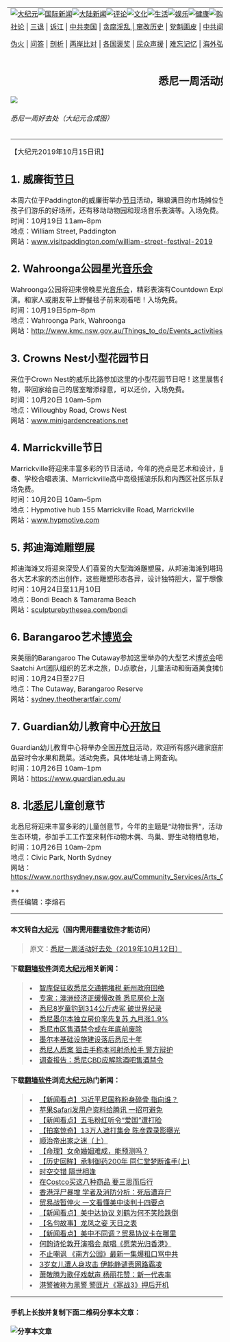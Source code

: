 <a name="1" id="1" target="_blank"></a><span id="1"></span>
<table border="0"><tr><td colspan="2" VALIGN=TOP><a href="https://github.com/clgbyu263/djy/blob/master/gb/nsc413.md#1"><img src="https://raw.githubusercontent.com/clgbyu263/www/master/t/djy/1.jpg" title="大纪元"></a><a href="https://github.com/clgbyu263/djy/blob/master/gb/n24hr.md#1"><img src="https://raw.githubusercontent.com/clgbyu263/www/master/t/djy/3.jpg" title="国际新闻"></a><a href="https://github.com/clgbyu263/djy/blob/master/gb/nsc413.md#1"><img src="https://raw.githubusercontent.com/clgbyu263/www/master/t/djy/4.jpg" title="大陆新闻"></a><a href="https://github.com/clgbyu263/djy/blob/master/gb/news392.md#1"><img src="https://raw.githubusercontent.com/clgbyu263/www/master/t/djy/5.jpg" title="评论"></a><a href="https://github.com/clgbyu263/djy/blob/master/gb/news2007.md#1"><img src="https://raw.githubusercontent.com/clgbyu263/www/master/t/djy/6.jpg" title="文化"></a><a href="https://github.com/clgbyu263/djy/blob/master/gb/news2008.md#1"><img src="https://raw.githubusercontent.com/clgbyu263/www/master/t/djy/7.jpg" title="生活"></a><a href="https://github.com/clgbyu263/djy/blob/master/gb/ncyule.md#1"><img src="https://raw.githubusercontent.com/clgbyu263/www/master/t/djy/8.jpg" title="娱乐"></a><a href="https://github.com/clgbyu263/djy/blob/master/gb/nsc1002.md#1"><img src="https://raw.githubusercontent.com/clgbyu263/www/master/t/djy/9.jpg" title="健康"><a href="https://www.youlucky.com"><img src="https://raw.githubusercontent.com/clgbyu263/www/master/t/djy/10.jpg" title="购物"></a><a href="https://www.supportepoch.org/donation?utm_medium=epochtimes&utm_source=referral&utm_campaign=donate_button_djyhomepage"><img src="https://raw.githubusercontent.com/clgbyu263/www/master/t/djy/12.jpg" title="捐款"></a></td></tr>
<tr><td colspan="2" VALIGN=TOP><a target="_blank" href="https://git.io/fjCRf">社论</a> | <a target="_blank" href="https://github.com/clgbyu263/djy/blob/master/gb/nf5657.md#1">三退</a> | <a target="_blank" href="https://github.com/clgbyu263/djy/blob/master/gb/nf6123.md#1">诉江</a> | <a target="_blank" href="https://github.com/clgbyu263/djy/blob/master/gb/nf1176117.md#1">中共卖国</a> | <a target="_blank" href="https://github.com/clgbyu263/djy/blob/master/gb/nf5773.md#1">贪腐淫乱 | <a target="_blank" href="https://github.com/clgbyu263/djy/blob/master/gb/nf1176115.md#1">窜改历史</a> | <a target="_blank" href="https://github.com/clgbyu263/djy/blob/master/gb/nf1176107.md#1">党魁画皮</a> | <a target="_blank" href="https://github.com/clgbyu263/djy/blob/master/gb/nf1320400.md#1">中共间谍</a> | <a target="_blank" href="https://github.com/clgbyu263/djy/blob/master/gb/nf1176114.md#1">破坏传统</a> | <a target="_blank" href="https://github.com/clgbyu263/djy/blob/master/gb/nf5287.md#1">恶贯满盈</a> | <a target="_blank" href="https://github.com/clgbyu263/djy/blob/master/gb/ncid278.md#1">人权</a> | <a target="_blank" href="https://github.com/clgbyu263/djy/blob/master/gb/nf1176111.md#1">迫害</a> | <a target="_blank" href="https://github.com/clgbyu263/djy/blob/master/gb/nf1235328.md#1">书籍</a> | <a target="_blank" href="https://github.com/clgbyu263/www/blob/master/README.md?zsrh#1">翻墙</a></p><p><a target="_blank" href="https://github.com/clgbyu263/djy/blob/master/gb/nf5562.md#1">伪火</a> | <a target="_blank" href="https://github.com/clgbyu263/djy/blob/master/gb/nf4378.md#1">问答</a> | <a target="_blank" href="https://github.com/clgbyu263/djy/blob/master/gb/nf5792.md#1">剖析</a> | <a target="_blank" href="https://github.com/clgbyu263/djy/blob/master/gb/nf5735.md#1">两岸比对</a> | <a target="_blank" href="https://github.com/clgbyu263/djy/blob/master/gb/nf6119.md#1">各国褒奖</a> | <a target="_blank" href="https://github.com/clgbyu263/djy/blob/master/gb/nf6120.md#1">民众声援</a> | <a target="_blank" href="https://github.com/clgbyu263/djy/blob/master/gb/nf1188594.md#1">难忘记忆</a> | <a target="_blank" href="https://github.com/clgbyu263/djy/blob/master/gb/nf3180.md#1">海外弘传</a> | <a target="_blank" href="https://github.com/clgbyu263/djy/blob/master/gb/nf5410.md#1">万人上访</a> | <a target="_blank" href="https://github.com/clgbyu263/ntdtv/blob/master/gb/prog1530_1.md#1">和平抗议</a> | <a target="_blank" href="https://github.com/clgbyu263/djy/blob/master/gb/nf4386.md#1">支持</a> | <a target="_blank" href="https://github.com/clgbyu263/djy/blob/master/gb/nf4389.md#1">真相</a> | <a target="_blank" href="https://github.com/clgbyu263/djy/blob/master/gb/nf5790.md#1">圣缘</a> | <a target="_blank" href="https://github.com/clgbyu263/djy/blob/master/gb/nf4786.md#1">神韵</a></td></tr>
<tr><td VALIGN=TOP width="626"><h2 align=center>悉尼一周活动好去处（2019年10月12日）</h2>
<img src="http://i.epochtimes.com/assets/uploads/2019/09/2019-08-06-16267-editedFotolia_39821955_Subscription_L-1-600x400.jpg" />
<h6>悉尼一周好去处（大纪元合成图）
</h6>
<hr>
<p>【大纪元2019年10月15日讯】</p>
<h2>1. 威廉街<a href="https://github.com/clgbyu263/djy/blob/master/gb/tag/%E8%8A%82%E6%97%A5.md">节日</a></h2>
<p>本周六位于Paddington的威廉街举办<a href="https://github.com/clgbyu263/djy/blob/master/gb/tag/%E8%8A%82%E6%97%A5.md">节日</a>活动，琳琅满目的市场摊位包括：旗舰设计师商店、珠宝精品店、酒吧、餐馆、咖啡和沙龙等；Sunlite Mitre 10儿童区是孩子们游乐的好场所，还有移动动物园和现场音乐表演等。入场免费。<br />
时间：10月19日 11am–8pm<br />
地点：William Street, Paddington<br />
网站：<a href="http://www.visitpaddington.com/william-street-festival-2019" target="_blank" rel="noopener noreferrer">www.visitpaddington.com/william-street-festival-2019</a></p>
<h2>2. Wahroonga公园星光<a href="https://github.com/clgbyu263/djy/blob/master/gb/tag/%E9%9F%B3%E4%B9%90%E4%BC%9A.md">音乐会</a></h2>
<p>Wahroonga公园将迎来傍晚星光<a href="https://github.com/clgbyu263/djy/blob/master/gb/tag/%E9%9F%B3%E4%B9%90%E4%BC%9A.md">音乐会</a>，精彩表演有Countdown Explosion，音乐风格追溯到上个世纪70至90年代，还有屡获殊荣的<a href="https://github.com/clgbyu263/djy/blob/master/gb/tag/%E6%82%89%E5%B0%BC.md">悉尼</a>ABBA Tribute乐队表演。和家人或朋友带上野餐毯子前来观看吧！入场免费。<br />
时间：10月19日5pm–8pm<br />
地点：Wahroonga Park, Wahroonga<br />
网站：<a href="http://www.kmc.nsw.gov.au/Things_to_do/Events_activities/Whats_on/Spring_Twilight_Concert_in_the_Park" target="_blank" rel="noopener noreferrer">http://www.kmc.nsw.gov.au/Things_to_do/Events_activities/Whats_on/Spring_Twilight_Concert_in_the_Park</a></p>
<h2>3. Crowns Nest小型花园节日</h2>
<p>来位于Crown Nest的威乐比路参加这里的小型花园节日吧！这里展售各式各样的仙人掌和多肉植物，这种植物不需经常浇灌，适应力很强，您可选购自己喜欢的植物，带回家给自己的居室增添绿意，可以还价，入场免费。<br />
时间：10月20日 10am–5pm<br />
地点：Willoughby Road, Crows Nest<br />
网站：<a href="http://www.minigardencreations.net" target="_blank" rel="noopener noreferrer">www.minigardencreations.net</a></p>
<h2>4. Marrickville节日</h2>
<p>Marrickville将迎来丰富多彩的节日活动，今年的亮点是艺术和设计，展售当地最好的艺术家和制造商的作品，舞台表演包括：Marrickville小学的初级和高级乐队演奏、学校合唱表演、Marrickville高中高级摇滚乐队和内西区社区乐队表演。孩子们可参加微型帆布绘画，用画笔或手指来涂色，制作微型帆布艺术品并带回家。入场免费。<br />
时间：10月20日 10am–5pm<br />
地点：Hypmotive hub 155 Marrickville Road, Marrickville<br />
网站：<a href="http://www.hypmotive.com" target="_blank" rel="noopener noreferrer">www.hypmotive.com</a></p>
<h2>5. 邦迪海滩雕塑展</h2>
<p>邦迪海滩又将迎来深受人们喜爱的大型海滩雕塑展，从邦迪海滩到塔玛拉玛海滩总共2公里的路线，沿着美丽的海滩漫步，您将沿途观赏到100多个来自澳洲和世界各大艺术家的杰出创作，这些雕塑形态各异，设计独特胆大，富于想像。活动免费。<br />
时间：10月24日至11月10日<br />
地点：Bondi Beach &amp; Tamarama Beach<br />
网站：<a href="http://sculpturebythesea.com/bondi" target="_blank" rel="noopener noreferrer">sculpturebythesea.com/bondi</a></p>
<h2>6. Barangaroo艺术<a href="https://github.com/clgbyu263/djy/blob/master/gb/tag/%E5%8D%9A%E8%A7%88%E4%BC%9A.md">博览会</a></h2>
<p>来美丽的Barangaroo The Cutaway参加这里举办的大型艺术<a href="https://github.com/clgbyu263/djy/blob/master/gb/tag/%E5%8D%9A%E8%A7%88%E4%BC%9A.md">博览会</a>吧！展售130为新兴艺术家和独立艺术家的创作，这里还有灯光跷跷板，艺术工作室，有Saatchi Art团队组织的艺术之旅，DJ点歌台，儿童活动和街道美食摊位。入场费15澳元起，16岁以下儿童免费。<br />
时间：10月24日至27日<br />
地点：The Cutaway, Barangaroo Reserve<br />
网站：<a href="http://sydney.theotherartfair.com/" target="_blank" rel="noopener noreferrer">sydney.theotherartfair.com/</a></p>
<h2>7. Guardian幼儿教育中心<a href="https://github.com/clgbyu263/djy/blob/master/gb/tag/%E5%BC%80%E6%94%BE%E6%97%A5.md">开放日</a></h2>
<p>Guardian幼儿教育中心将举办全国<a href="https://github.com/clgbyu263/djy/blob/master/gb/tag/%E5%BC%80%E6%94%BE%E6%97%A5.md">开放日</a>活动，欢迎所有感兴趣家庭前来参加，您将有机会和这里的老师见面交谈，参观园内设施，了解这里高质量的学前课程，品尝时令水果和蔬菜。活动免费。具体地址请上网查询。<br />
时间：10月26日 10am–1pm<br />
网站：<a href="https://www.guardian.edu.au" target="_blank" rel="noopener noreferrer">https://www.guardian.edu.au</a></p>
<h2>8. 北<a href="https://github.com/clgbyu263/djy/blob/master/gb/tag/%E6%82%89%E5%B0%BC.md">悉尼</a>儿童创意节</h2>
<p>北悉尼将迎来丰富多彩的儿童创意节，今年的主题是“动物世界”，活动包括观看各种爬行动物如鳄鱼、蜥蜴、蟒蛇，孩子们有机会学习和了解澳大利亚的动物和自然生态环境，参加手工工作室来制作动物木偶、鸟巢、野生动物栖息地，听故事和唱歌等。活动免费。<br />
时间：10月26日 10am–2pm<br />
地点：Civic Park, North Sydney<br />
网站：<a href="https://www.northsydney.nsw.gov.au/Community_Services/Arts_Culture/Arts_Culture_Events/North_Sydney_Childrens_Week/Childrens_Creative_Festival" target="_blank" rel="noopener noreferrer">https://www.northsydney.nsw.gov.au/Community_Services/Arts_Culture/Arts_Culture_Events/North_Sydney_Childrens_Week/Childrens_Creative_Festival</a></p>
<p>**<br />
责任编辑：李熔石</p>
<hr>

#### 本文转自<a href="http://www.epochtimes.com">大纪元</a>（国内需用<a href="https://git.io/JesJV">翻墙软件</a>才能访问）
> 原文：<a href="http://www.epochtimes.com/gb/19/10/15/n11589295.htm">悉尼一周活动好去处（2019年10月12日）</a>
#### 下载<a href="https://git.io/JesJV">翻墙软件</a>浏览<a href="http://www.epochtimes.com">大纪元</a>相关新闻：
> <li><a href="http://www.epochtimes.com/gb/19/10/14/n11587011.htm">智库促征收悉尼交通拥堵税 新州政府回绝</a></li>
> <li><a href="http://www.epochtimes.com/gb/19/10/14/n11586907.htm">专家：澳洲经济正缓慢改善 悉尼房价上涨</a></li>
> <li><a href="http://www.epochtimes.com/gb/19/10/14/n11586760.htm">悉尼8岁童钓到314公斤虎鲨 破世界纪录</a></li>
> <li><a href="http://www.epochtimes.com/gb/19/10/1/n11559365.htm">悉尼墨尔本独立房价率先复苏 九月涨1.9%</a></li>
> <li><a href="http://www.epochtimes.com/gb/19/10/1/n11559238.htm">悉尼市区售酒禁令或在年底前废除</a></li>
> <li><a href="http://www.epochtimes.com/gb/19/9/30/n11556182.htm">墨尔本基础设施建设落后悉尼十年</a></li>
> <li><a href="http://www.epochtimes.com/gb/19/9/30/n11557235.htm">悉尼人质案 狙击手称本可射杀枪手 警方辩护</a></li>
> <li><a href="http://www.epochtimes.com/gb/19/9/30/n11557205.htm">调查报告：悉尼CBD应解除酒吧售酒禁令</a></li>

#### 下载<a href="https://git.io/JesJV">翻墙软件</a>浏览<a href="http://www.epochtimes.com">大纪元</a>热门新闻：
> <li><a href="http://www.epochtimes.com/gb/19/10/14/n11588331.htm">【新闻看点】习近平尼国称粉身碎骨 指向谁？</a></li>
> <li><a href="http://www.epochtimes.com/gb/19/10/14/n11587950.htm">苹果Safari发用户资料给腾讯 一招可避免</a></li>
> <li><a href="http://www.epochtimes.com/gb/19/10/14/n11588343.htm">【新闻看点】五毛粉红听令“爱国”遭打脸</a></li>
> <li><a href="http://www.epochtimes.com/gb/19/10/15/n11588710.htm">【拍案惊奇】13万人遮打集会 陈彦霖录影曝光</a></li>
> <li><a href="http://www.epochtimes.com/gb/19/10/7/n11574429.htm">顺治帝出家之迷（上）</a></li>
> <li><a href="http://www.epochtimes.com/gb/19/9/26/n11547283.htm">【命理】女命婚姻难成，能预测吗？</a></li>
> <li><a href="http://www.epochtimes.com/gb/19/10/6/n11572128.htm">【历史回眸】承制御药200年 同仁堂梦断谁手(上)</a></li>
> <li><a href="http://www.epochtimes.com/gb/19/10/8/n11575079.htm">时空交错 隔世相逢</a></li>
> <li><a href="http://www.epochtimes.com/gb/19/10/10/n11579733.htm">在Costco买这八种商品 要三思而后行</a></li>
> <li><a href="http://www.epochtimes.com/gb/19/10/13/n11584690.htm">香港浮尸暴增 学者及消防分析：死后遭弃尸</a></li>
> <li><a href="http://www.epochtimes.com/gb/19/10/13/n11584707.htm">贸易战暂停火 一文看懂美中谈判十四要点</a></li>
> <li><a href="http://www.epochtimes.com/gb/19/10/12/n11584453.htm">【新闻看点】美中达协议 刘鹤为何不笑险跌倒</a></li>
> <li><a href="http://www.epochtimes.com/gb/18/5/8/n10371959.htm">【名句故事】龙凤之姿 天日之表</a></li>
> <li><a href="http://www.epochtimes.com/gb/19/10/15/n11590531.htm">【新闻看点】美中不同调？贸易协议卡在哪里</a></li>
> <li><a href="http://www.epochtimes.com/gb/19/10/13/n11585063.htm">何韵诗伦敦开演唱会 献唱《愿荣光归香港》</a></li>
> <li><a href="http://www.epochtimes.com/gb/19/10/13/n11585759.htm">不止嘲讽 《南方公园》最新一集爆粗口骂中共</a></li>
> <li><a href="http://www.epochtimes.com/gb/19/10/13/n11586085.htm">3岁女儿遭人身攻击 伊能静谴责网路霸凌</a></li>
> <li><a href="http://www.epochtimes.com/gb/19/10/14/n11586466.htm">萧敬腾为歌仔戏献声 杨丽花赞：新一代表率</a></li>
> <li><a href="http://www.epochtimes.com/gb/19/10/13/n11585966.htm">港警被称为黑警 警匪片《寒战3》押后开机</a></li>
<hr>

#### 手机上长按并复制下面二维码分享本文章：<br><br><img src="http://www.hehaibao.com/qr/index.php?m=1&e=L&p=10&t=&d=https://github.com/clgbyu263/djy/blob/master/gb/19/10/15/n11589295.md%231" title="分享本文章"></td><td VALIGN=TOP><a href="https://github.com/clgbyu263/djy/blob/master/gb/16/1/21/n4622075.md?dfh#1" target="_blank"><img src="https://raw.githubusercontent.com/clgbyu263/djy/master/gb/300/wei-f1.jpg" title="中共的伪火骗局"  alt="中共的伪火骗局"></a><br><a href="https://github.com/clgbyu263/yh/blob/master/README.md?dfh#1" target="_blank"><img src="https://raw.githubusercontent.com/clgbyu263/djy/master/gb/300/yong-h.jpg" title="永恒的见证"  alt="永恒的见证"></a><br><a href="https://github.com/clgbyu263/djy/blob/master/gb/13/9/29/n3974789.md?dfh#1" target="_blank"><img src="https://raw.githubusercontent.com/clgbyu263/djy/master/gb/300/shang-lnz.jpg" title="善良女子被中共投男牢"  alt="善良女子被中共投男牢"></a><br><a href="https://github.com/clgbyu263/djy/blob/master/gb/16/3/16/n4663449.md?dfh#1" target="_blank"><img src="https://raw.githubusercontent.com/clgbyu263/djy/master/gb/300/huo-z3.jpg" title="警卫目击活摘器官"  alt="警卫目击活摘器官"></a><br><a href="https://github.com/clgbyu263/djy/blob/master/gb/16/8/7/n8177641.md?dfh#1" target="_blank"><img src="https://raw.githubusercontent.com/clgbyu263/djy/master/gb/300/huo-z4.jpg" title="证人描述活摘恐怖"  alt="证人描述活摘恐怖"></a><br><a href="https://github.com/clgbyu263/djy/blob/master/gb/10/4/19/n2881569.md?dfh#1" target="_blank"><img src="https://raw.githubusercontent.com/clgbyu263/djy/master/gb/300/huo-z1.jpg" title="揭开活摘器官黑幕"  alt="揭开活摘器官黑幕"></a><br><a href="https://github.com/clgbyu263/djy/blob/master/gb/10/11/7/n3077476.md?dfh#1" target="_blank"><img src="https://raw.githubusercontent.com/clgbyu263/djy/master/gb/300/ma-ks.jpg" title="马克思的成魔之路"  alt="马克思的成魔之路"></a><br><a href="https://github.com/clgbyu263/djy/blob/master/gb/14/6/9/n4173977.md?dfh#1" target="_blank"><img src="https://raw.githubusercontent.com/clgbyu263/djy/master/gb/300/chang-zs.jpg" title="藏字石 蕴天机"  alt="藏字石 蕴天机"></a><br><a href="https://github.com/clgbyu263/djy/blob/master/gb/18/5/10/n10381511.md?dfh#1" target="_blank"><img src="https://raw.githubusercontent.com/clgbyu263/djy/master/gb/300/st1.jpg" title="关注3亿人三退"  alt="关注3亿人三退"></a><br><a href="https://github.com/clgbyu263/djy/blob/master/gb/18/3/21/n10237682.md?dfh#1" target="_blank"><img src="https://raw.githubusercontent.com/clgbyu263/djy/master/gb/300/jie-t.jpg" title="解体中共复兴中华"  alt="解体中共复兴中华"></a><br><a href="https://github.com/clgbyu263/djy/blob/master/gb/9/2/9/n2422991.md?dfh#1" target="_blank"><img src="https://raw.githubusercontent.com/clgbyu263/djy/master/gb/300/gao-zs.jpg" title="中共迫害良心律师"  alt="中共迫害良心律师"></a><br><a href="https://github.com/clgbyu263/djy/blob/master/gb/18/12/9/n10900044.md?dfh#1" target="_blank"><img src="https://raw.githubusercontent.com/clgbyu263/djy/master/gb/300/sj1.jpg" title="303万人举报江泽民"  alt="303万人举报江泽民"></a><br><a href="https://github.com/clgbyu263/djy/blob/master/gb/18/8/28/n10672014.md?dfh#1" target="_blank"><img src="https://raw.githubusercontent.com/clgbyu263/djy/master/gb/300/sj2.jpg" title="这些官员为何起诉江泽民"  alt="这些官员为何起诉江泽民"></a><br><a href="https://github.com/clgbyu263/djy/blob/master/gb/8/12/18/n2367165.md?dfh#1" target="_blank"><img src="https://raw.githubusercontent.com/clgbyu263/djy/master/gb/300/liangan.jpg" title="海峡两岸的强烈对比"  alt="海峡两岸的强烈对比"></a><br><a href="https://github.com/clgbyu263/djy/blob/master/gb/15/5/5/n4427238.md?dfh#1" target="_blank"><img src="https://raw.githubusercontent.com/clgbyu263/djy/master/gb/300/jia-ndzl.jpg" title="加拿大总理的贺信"  alt="加拿大总理的贺信"></a><br><a href="https://github.com/clgbyu263/djy/blob/master/gb/11/6/17/n3289382.md?dfh#1" target="_blank"><img src="https://raw.githubusercontent.com/clgbyu263/djy/master/gb/300/xiao-wd.jpg" title="探寻真相兼听则明"  alt="探寻真相兼听则明"></a><br><a href="https://github.com/clgbyu263/djy/blob/master/gb/18/10/27/n10812623.md?dfh#1" target="_blank"><img src="https://raw.githubusercontent.com/clgbyu263/djy/master/gb/300/yindu.jpg" title="印度媒体报道东方"  alt="印度媒体报道东方"></a><br><a href="https://github.com/clgbyu263/djy/blob/master/gb/18/6/9/n10469652.md?dfh#1" target="_blank"><img src="https://raw.githubusercontent.com/clgbyu263/djy/master/gb/300/xie-j.jpg" title="不一样的海外校园"  alt="不一样的海外校园"></a><br><a href="https://github.com/clgbyu263/djy/blob/master/gb/7/4/5/n1669415.md?dfh#1" target="_blank"><img src="https://raw.githubusercontent.com/clgbyu263/djy/master/gb/300/li-up.jpg" title="从大师到徒弟的传奇"  alt="从大师到徒弟的传奇"></a><br><a href="https://github.com/clgbyu263/djy/blob/master/gb/17/5/26/n9191512.md?dfh#1" target="_blank"><img src="https://raw.githubusercontent.com/clgbyu263/djy/master/gb/300/zfl2.jpg" title="亿万人与东方一本奇书"  alt="亿万人与东方一本奇书"></a><br><a href="https://github.com/clgbyu263/djy/blob/master/gb/13/11/27/n4020290.md?dfh#1" target="_blank"><img src="https://raw.githubusercontent.com/clgbyu263/djy/master/gb/300/zhen-h.jpg" title="大陆见不到的震撼场面"  alt="大陆见不到的震撼场面"></a><br><a href="https://github.com/clgbyu263/djy/blob/master/gb/15/7/17/n4482910.md?dfh#1" target="_blank"><img src="https://raw.githubusercontent.com/clgbyu263/djy/master/gb/300/dalu-sk.jpg" title="人心向善 大陆当初盛况"  alt="人心向善 大陆当初盛况"></a><br><a href="https://github.com/clgbyu263/djy/blob/master/gb/9/10/15/n2689419.md?dfh#1" target="_blank"><img src="https://raw.githubusercontent.com/clgbyu263/djy/master/gb/300/zfl1.jpg" title="追寻真理 这书讲什么"  alt="追寻真理 这书讲什么"></a><br><a href="https://github.com/clgbyu263/www/blob/master/README.md?dfh#1" target="_blank"><img src="https://raw.githubusercontent.com/clgbyu263/djy/master/gb/300/fq1.jpg" title="下载免费翻墙软件"  alt="下载免费翻墙软件"></a><br></td></tr></table>
